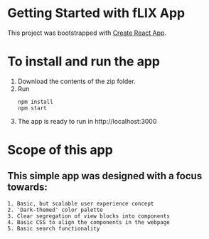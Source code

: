 # Getting Started with fLIX App

This project was bootstrapped with [Create React App](https://github.com/facebook/create-react-app).

# To install and run the app

1. Download the contents of the zip folder.
1. Run 
    ```
    npm install
    npm start
    ```
1. The app is ready to run in http://localhost:3000

# Scope of this app

## This simple app was designed with a focus towards:
    1. Basic, but scalable user experience concept
    2. 'Dark-themed' color palette
    3. Clear segregation of view blocks into components
    4. Basic CSS to align the components in the webpage
    5. Basic search functionality
